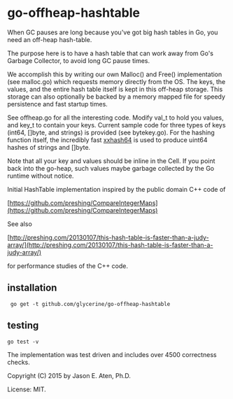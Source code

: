 go-offheap-hashtable
====================

When GC pauses are long because you've got big hash tables in Go, you need an off-heap hash-table.


 The purpose here is to have a hash table that can work away
 from Go's Garbage Collector, to avoid long GC pause times.

 We accomplish this by writing our own Malloc() and Free() implementation
 (see malloc.go) which requests memory directly from the OS.
 The keys, the values, and the entire hash table itself is kept 
 in this off-heap storage. This storage can also optionally be backed by a memory mapped file for speedy persistence and fast startup times.

 See offheap.go for all the interesting code. Modify val_t to hold
 you values, and key_t to contain your keys. Current sample code
 for three types of keys (int64, []byte, and strings) is provided (see bytekey.go). 
 For the hashing function itself, the incredibly fast [xxhash64](https://github.com/OneOfOne/xxhash) is used to produce uint64 hashes of strings and []byte.

 Note that all your key and values should be inline in the Cell. If you
 point back into the go-heap, such values maybe garbage collected by
 the Go runtime without notice.

 Initial HashTable implementation inspired by the public domain C++ code of

 [https://github.com/preshing/CompareIntegerMaps](https://github.com/preshing/CompareIntegerMaps)

 See also

 [http://preshing.com/20130107/this-hash-table-is-faster-than-a-judy-array/](http://preshing.com/20130107/this-hash-table-is-faster-than-a-judy-array/)

 for performance studies of the C++ code.

installation
------------

     go get -t github.com/glycerine/go-offheap-hashtable

testing
--------

    go test -v


The implementation was test driven and includes over 4500 correctness checks.

Copyright (C) 2015 by Jason E. Aten, Ph.D.

License: MIT.